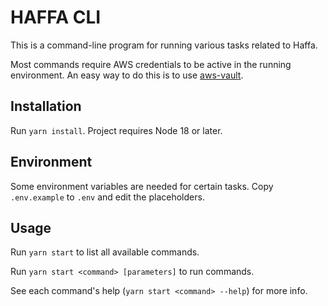 # HAFFA CLI

This is a command-line program for running various tasks related to Haffa.

Most commands require AWS credentials to be active in the running environment. An easy way to do this is to use [aws-vault](https://github.com/99designs/aws-vault).

## Installation

Run `yarn install`. Project requires Node 18 or later.

## Environment

Some environment variables are needed for certain tasks.
Copy `.env.example` to `.env` and edit the placeholders.

## Usage

Run `yarn start` to list all available commands.

Run `yarn start <command> [parameters]` to run commands.

See each command's help (`yarn start <command> --help`) for more info.
